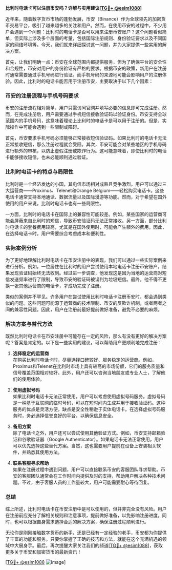 **比利时电话卡可以注册币安吗？详解与实用建议[[TG💪+ @esim1088](https://t.me/s/esim1088)]**

近年来，随着数字货币市场的蓬勃发展，币安（Binance）作为全球领先的加密货币交易平台，吸引了越来越多的关注和用户。然而，在使用币安的过程中，不少用户会遇到一个问题：比利时的电话卡是否可以用来注册币安账户？这个问题看似简单，但实际上涉及多个层面的考量，包括国际注册规则、身份验证要求以及不同国家的网络环境等。今天，我们就来详细探讨这一问题，并为大家提供一些实用的解决方案。

首先，让我们明确一点：币安在全球范围内都提供服务，但为了确保平台的安全性和合规性，币安对用户的身份验证有严格的要求。根据币安的政策，新用户在注册时通常需要通过手机号码进行验证。而手机号码的来源地可能会影响用户的注册体验。因此，比利时的电话卡能否用于注册币安，主要取决于以下几个因素：

### 币安的注册流程与手机号码要求

币安的注册流程相对简单，用户只需访问官网并填写必要的信息即可完成注册。然而，在完成注册后，用户需要通过手机短信接收验证码以验证身份。币安支持全球范围内的手机号码，这意味着理论上比利时的电话卡是可以用于注册的。但是，实际操作中可能会遇到一些限制或障碍。

首先，币安要求手机号码必须能够正常接收短信验证码。如果比利时的电话卡无法正常接收短信，那么注册过程就会受阻。其次，币安可能会对某些地区的手机号码进行额外的审核，以防止虚假注册或欺诈行为。这可能意味着，即使比利时的电话卡能够接收短信，也未必能顺利通过验证。

### 比利时电话卡的特点与局限性

比利时是一个经济发达的小国，其电信市场相对成熟且竞争激烈。用户可以通过三大运营商——Proximus、Telenet和Orange Belgium——轻松购买电话卡。这些电话卡通常支持本地通话、数据流量以及国际漫游等功能。然而，对于希望在国外使用的用户来说，比利时电话卡也有一些局限性。

一方面，比利时的电话卡在国际上的兼容性可能较差。例如，某些国家的运营商可能会屏蔽来自比利时的短信，导致币安验证码无法正常接收。另一方面，部分比利时电话卡的套餐费用较高，尤其是在国外使用时，可能会产生额外的费用。因此，在选择电话卡时，用户需要综合考虑成本和便利性。

### 实际案例分析

为了更好地理解比利时电话卡在币安注册中的表现，我们可以通过一些实际案例来进行分析。例如，一位居住在比利时的用户尝试使用本地电话卡注册币安账户，结果发现验证码始终无法收到。经过进一步调查，他发现这是因为当地的运营商对短信发送频率进行了限制，导致币安的验证码被误判为垃圾短信。最终，他不得不更换一张其他运营商的电话卡，才成功完成了注册。

类似的案例并不罕见。许多用户在尝试使用比利时电话卡注册币安时，都会遇到类似的问题。这些问题可能源于运营商的技术限制、币安的反欺诈机制，或者两者之间的兼容性问题。因此，用户在注册前最好提前做好准备，避免不必要的麻烦。

### 解决方案与替代方法

既然比利时电话卡在币安注册中可能存在一定的风险，那么有没有更好的解决方案呢？答案是肯定的。以下是一些实用的建议，可以帮助用户更顺利地完成注册：

1. **选择稳定的运营商**  
   在购买比利时电话卡时，尽量选择口碑较好、服务稳定的运营商。例如，Proximus和Telenet在比利时市场上具有较高的市场份额，它们的服务质量和信号覆盖范围相对较好。此外，用户还可以咨询当地朋友或专业人士，了解他们的使用体验。

2. **使用虚拟号码**  
   如果比利时电话卡无法正常使用，用户可以考虑使用虚拟号码服务。虚拟号码是一种基于互联网的临时号码，可以在短时间内生成并用于接收验证码。这种服务的优点是灵活方便，缺点是安全性稍逊于实体电话卡。在选择虚拟号码服务时，务必选择信誉良好的平台，以确保信息安全。

3. **备用方案**  
   除了电话卡之外，用户还可以尝试使用其他验证方式。例如，币安支持邮箱验证和谷歌验证器（Google Authenticator）。如果电话卡无法正常使用，用户可以优先选择这些替代方案。当然，这也需要用户提前在设备上安装相关软件，并熟悉其使用方法。

4. **联系客服寻求帮助**  
   如果在注册过程中遇到问题，用户可以直接联系币安的客服团队寻求帮助。币安的客服团队通常会在工作时间内提供及时的支持，帮助用户解决各种技术问题。不过，由于客服人员的工作量较大，用户可能需要耐心等待回复。

### 总结

综上所述，比利时电话卡在币安注册中是可以使用的，但并非完全没有风险。用户在注册前应充分了解相关规则和注意事项，提前做好准备，以免影响注册进度。同时，也可以根据自身需求选择合适的解决方案，确保注册过程顺利进行。

无论你是刚刚接触数字货币的新手，还是已经有一定经验的老手，币安都为你提供了丰富的功能和服务。只要你掌握了正确的技巧和方法，就能在这个充满机遇的领域中大展身手。最后，再次提醒大家关注我们的频道[[TG💪+ @esim1088](https://t.me/s/esim1088)]，获取更多关于币安和加密货币的最新资讯！

[[TG💪+ @esim1088](https://t.me/s/esim1088) ![Image](https://i.postimg.cc/4NQfJmqS/Snipaste-2025-05-13-00-14-12.png)]